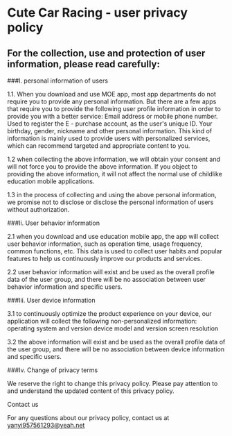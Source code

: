 # Cute Car Racing - user privacy policy
## For the collection, use and protection of user information, please read carefully:
###I. personal information of users

1.1. When you download and use MOE app, most app departments do not require you to provide any personal information. But there are a few apps that require you to provide the following user profile information in order to provide you with a better service: Email address or mobile phone number. Used to register the E - purchase account, as the user's unique ID. Your birthday, gender, nickname and other personal information. This kind of information is mainly used to provide users with personalized services, which can recommend targeted and appropriate content to you.

1.2 when collecting the above information, we will obtain your consent and will not force you to provide the above information. If you object to providing the above information, it will not affect the normal use of childlike education mobile applications.

1.3 in the process of collecting and using the above personal information, we promise not to disclose or disclose the personal information of users without authorization.

###Ii. User behavior information

2.1 when you download and use education mobile app, the app will collect user behavior information, such as operation time, usage frequency, common functions, etc. This data is used to collect user habits and popular features to help us continuously improve our products and services.

2.2 user behavior information will exist and be used as the overall profile data of the user group, and there will be no association between user behavior information and specific users.

###Iii. User device information

3.1 to continuously optimize the product experience on your device, our application will collect the following non-personalized information: operating system and version device model and version screen resolution

3.2 the above information will exist and be used as the overall profile data of the user group, and there will be no association between device information and specific users.

###Iv. Change of privacy terms

We reserve the right to change this privacy policy. Please pay attention to and understand the updated content of this privacy policy.

Contact us

For any questions about our privacy policy, contact us at yanyi957561293@yeah.net
